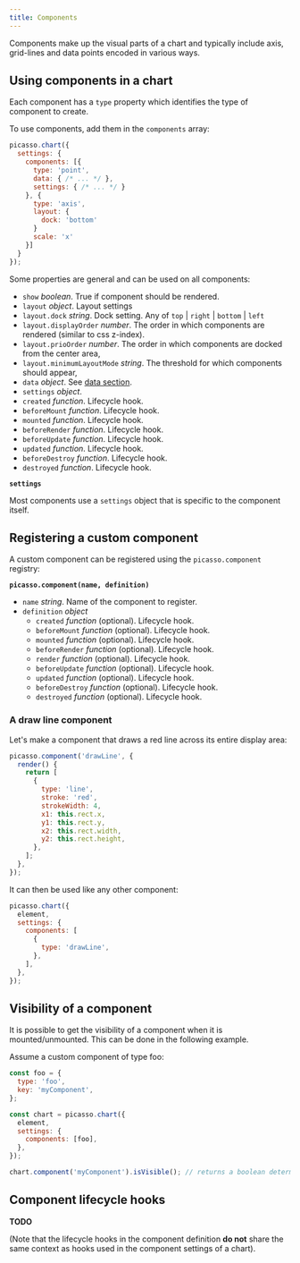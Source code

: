 ```yaml
---
title: Components
---
```


Components make up the visual parts of a chart and typically include axis, grid-lines and data points encoded in various ways.

## Using components in a chart

Each component has a `type` property which identifies the type of component to create.

To use components, add them in the `components` array:

```js
picasso.chart({
  settings: {
    components: [{
      type: 'point',
      data: { /* ... */ },
      settings: { /* ... */ }
    }, {
      type: 'axis',
      layout: {
        dock: 'bottom'
      }
      scale: 'x'
    }]
  }
});
```

Some properties are general and can be used on all components:

- `show` _boolean_. True if component should be rendered.
- `layout` _object_. Layout settings
- `layout.dock` _string_. Dock setting. Any of `top` | `right` | `bottom` | `left`
- `layout.displayOrder` _number_. The order in which components are rendered (similar to css z-index).
- `layout.prioOrder` _number_. The order in which components are docked from the center area,
- `layout.minimumLayoutMode` *string*. The threshold for which components should appear,
- `data` _object_. See [data section](./data.md).
- `settings` _object_.
- `created` _function_. Lifecycle hook.
- `beforeMount` _function_. Lifecycle hook.
- `mounted` _function_. Lifecycle hook.
- `beforeRender` _function_. Lifecycle hook.
- `beforeUpdate` _function_. Lifecycle hook.
- `updated` _function_. Lifecycle hook.
- `beforeDestroy` _function_. Lifecycle hook.
- `destroyed` _function_. Lifecycle hook.

**`settings`**

Most components use a `settings` object that is specific to the component itself.

## Registering a custom component

A custom component can be registered using the `picasso.component` registry:

**`picasso.component(name, definition)`**

- `name` _string_. Name of the component to register.
- `definition` _object_
  - `created` _function_ (optional). Lifecycle hook.
  - `beforeMount` _function_ (optional). Lifecycle hook.
  - `mounted` _function_ (optional). Lifecycle hook.
  - `beforeRender` _function_ (optional). Lifecycle hook.
  - `render` _function_ (optional). Lifecycle hook.
  - `beforeUpdate` _function_ (optional). Lifecycle hook.
  - `updated` _function_ (optional). Lifecycle hook.
  - `beforeDestroy` _function_ (optional). Lifecycle hook.
  - `destroyed` _function_ (optional). Lifecycle hook.

### A draw line component

Let's make a component that draws a red line across its entire display area:

```js
picasso.component('drawLine', {
  render() {
    return [
      {
        type: 'line',
        stroke: 'red',
        strokeWidth: 4,
        x1: this.rect.x,
        y1: this.rect.y,
        x2: this.rect.width,
        y2: this.rect.height,
      },
    ];
  },
});
```

It can then be used like any other component:

```js
picasso.chart({
  element,
  settings: {
    components: [
      {
        type: 'drawLine',
      },
    ],
  },
});
```

## Visibility of a component

It is possible to get the visibility of a component when it is mounted/unmounted. This can be done in the following example.

Assume a custom component of type foo:

```js
const foo = {
  type: 'foo',
  key: 'myComponent',
};

const chart = picasso.chart({
  element,
  settings: {
    components: [foo],
  },
});

chart.component('myComponent').isVisible(); // returns a boolean determining if the component is visible or not
```

## Component lifecycle hooks

**TODO**

(Note that the lifecycle hooks in the component definition **do not** share the same context as hooks used in the component settings of a chart).
